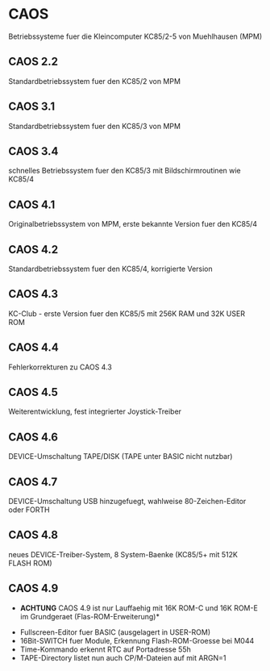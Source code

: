 # CAOS
 Betriebssysteme fuer die Kleincomputer KC85/2-5 von Muehlhausen (MPM)

## CAOS 2.2
Standardbetriebssystem fuer den KC85/2 von MPM

## CAOS 3.1
Standardbetriebssystem fuer den KC85/3 von MPM

## CAOS 3.4
schnelles Betriebssystem fuer den KC85/3 mit Bildschirmroutinen wie KC85/4

## CAOS 4.1
Originalbetriebssystem von MPM, erste bekannte Version fuer den KC85/4

## CAOS 4.2
Standardbetriebssystem fuer den KC85/4, korrigierte Version

## CAOS 4.3
KC-Club - erste Version fuer den KC85/5 mit 256K RAM und 32K USER ROM

## CAOS 4.4
Fehlerkorrekturen zu CAOS 4.3

## CAOS 4.5
Weiterentwicklung, fest integrierter Joystick-Treiber

## CAOS 4.6
DEVICE-Umschaltung TAPE/DISK (TAPE unter BASIC nicht nutzbar)

## CAOS 4.7
DEVICE-Umschaltung USB hinzugefuegt, wahlweise 80-Zeichen-Editor oder FORTH

## CAOS 4.8
neues DEVICE-Treiber-System, 8 System-Baenke (KC85/5+ mit 512K FLASH ROM)

## CAOS 4.9
* **ACHTUNG** CAOS 4.9 ist nur Lauffaehig mit 16K ROM-C und 16K ROM-E im Grundgeraet (Flas-ROM-Erweiterung)*
- Fullscreen-Editor fuer BASIC (ausgelagert in USER-ROM)
- 16Bit-SWITCH fuer Module, Erkennung Flash-ROM-Groesse bei M044
- Time-Kommando erkennt RTC auf Portadresse 55h
- TAPE-Directory listet nun auch CP/M-Dateien auf mit ARGN=1
